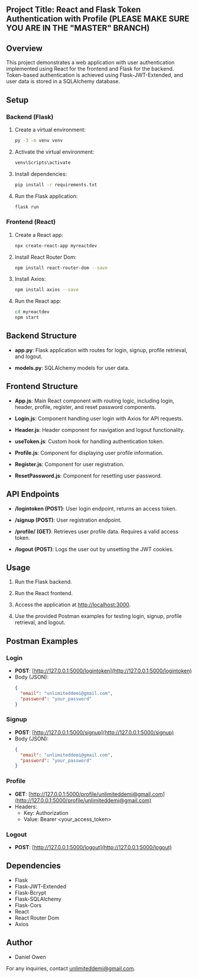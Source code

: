 
## Project Title: React and Flask Token Authentication with Profile (PLEASE MAKE SURE YOU ARE IN THE "MASTER" BRANCH)

## Overview

This project demonstrates a web application with user authentication implemented using React for the frontend and Flask for the backend. Token-based authentication is achieved using Flask-JWT-Extended, and user data is stored in a SQLAlchemy database.

## Setup

### Backend (Flask)

1. Create a virtual environment:

    ```bash
    py -3 -m venv venv
    ```

2. Activate the virtual environment:

    ```bash
    venv\Scripts\activate
    ```

3. Install dependencies:

    ```bash
    pip install -r requirements.txt
    ```

4. Run the Flask application:

    ```bash
    flask run
    ```

### Frontend (React)

1. Create a React app:

    ```bash
    npx create-react-app myreactdev
    ```

2. Install React Router Dom:

    ```bash
    npm install react-router-dom --save
    ```

3. Install Axios:

    ```bash
    npm install axios --save
    ```

4. Run the React app:

    ```bash
    cd myreactdev
    npm start
    ```

## Backend Structure

- **app.py**: Flask application with routes for login, signup, profile retrieval, and logout.

- **models.py**: SQLAlchemy models for user data.

## Frontend Structure

- **App.js**: Main React component with routing logic, including login, header, profile, register, and reset password components.

- **Login.js**: Component handling user login with Axios for API requests.

- **Header.js**: Header component for navigation and logout functionality.

- **useToken.js**: Custom hook for handling authentication token.

- **Profile.js**: Component for displaying user profile information.

- **Register.js**: Component for user registration.

- **ResetPassword.js**: Component for resetting user password.

## API Endpoints

- **/logintoken (POST)**: User login endpoint, returns an access token.

- **/signup (POST)**: User registration endpoint.

- **/profile/<getemail> (GET)**: Retrieves user profile data. Requires a valid access token.

- **/logout (POST)**: Logs the user out by unsetting the JWT cookies.

## Usage

1. Run the Flask backend.

2. Run the React frontend.

3. Access the application at [http://localhost:3000](http://localhost:3000).

4. Use the provided Postman examples for testing login, signup, profile retrieval, and logout.

## Postman Examples

### Login

- **POST**: [http://127.0.0.1:5000/logintoken](http://127.0.0.1:5000/logintoken)
- Body (JSON):
  ```json
  {
    "email": "unlimiteddemi@gmail.com",
    "password": "your_password"
  }
  ```

### Signup

- **POST**: [http://127.0.0.1:5000/signup](http://127.0.0.1:5000/signup)
- Body (JSON):
  ```json
  {
    "email": "unlimiteddemi@gmail.com",
    "password": "your_password"
  }
  ```

### Profile

- **GET**: [http://127.0.0.1:5000/profile/unlimiteddemi@gmail.com](http://127.0.0.1:5000/profile/unlimiteddemi@gmail.com)
- Headers:
  - Key: Authorization
  - Value: Bearer <your_access_token>

### Logout

- **POST**: [http://127.0.0.1:5000/logout](http://127.0.0.1:5000/logout)

## Dependencies

- Flask
- Flask-JWT-Extended
- Flask-Bcrypt
- Flask-SQLAlchemy
- Flask-Cors
- React
- React Router Dom
- Axios

## Author

- Daniel Owen

For any inquiries, contact unlimiteddemi@gmail.com.

